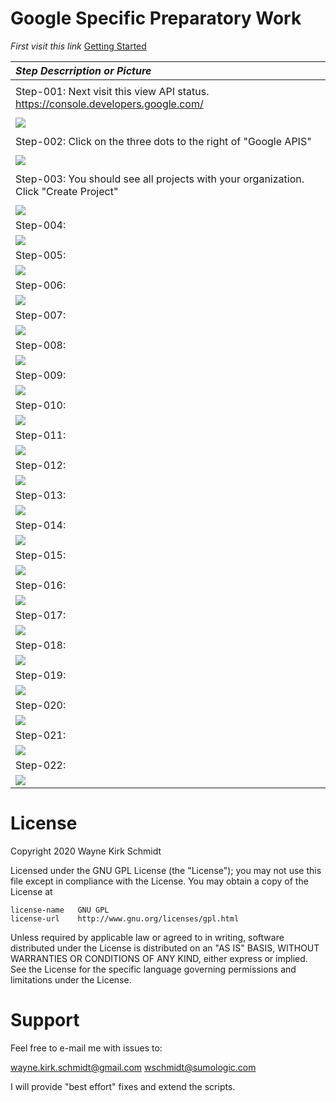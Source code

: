 
Google Specific Preparatory Work
================================

*First visit this link*
[Getting Started](https://support.google.com/googleapi/answer/6158841?hl=en)

| *Step Descrription or Picture*                                                               |
|:---------------------------------------------------------------------------------------------|
|                                                                                              |
| Step-001:  Next visit this view API status. https://console.developers.google.com/           |
|                                                                                              |
| ![](https://github.com/wks-sumo-logic/gpublish/blob/master/doc/pictures/gsetup.step.001.png) |
|                                                                                              |
| Step-002:  Click on the three dots to the right of "Google APIS"                             |
|                                                                                              |
| ![](https://github.com/wks-sumo-logic/gpublish/blob/master/doc/pictures/gsetup.step.002.png) |
|                                                                                              |
| Step-003:  You should see all projects with your organization. Click "Create Project"        |
|                                                                                              |
| ![](https://github.com/wks-sumo-logic/gpublish/blob/master/doc/pictures/gsetup.step.003.png) |
| Step-004:                                                                                    |
| ![](https://github.com/wks-sumo-logic/gpublish/blob/master/doc/pictures/gsetup.step.004.png) |
| Step-005:                                                                                    |
| ![](https://github.com/wks-sumo-logic/gpublish/blob/master/doc/pictures/gsetup.step.005.png) |
| Step-006:                                                                                    |
| ![](https://github.com/wks-sumo-logic/gpublish/blob/master/doc/pictures/gsetup.step.006.png) |
| Step-007:                                                                                    |
| ![](https://github.com/wks-sumo-logic/gpublish/blob/master/doc/pictures/gsetup.step.007.png) |
| Step-008:                                                                                    |
| ![](https://github.com/wks-sumo-logic/gpublish/blob/master/doc/pictures/gsetup.step.008.png) |
| Step-009:                                                                                    |
| ![](https://github.com/wks-sumo-logic/gpublish/blob/master/doc/pictures/gsetup.step.009.png) |
| Step-010:                                                                                    |
| ![](https://github.com/wks-sumo-logic/gpublish/blob/master/doc/pictures/gsetup.step.010.png) |
| Step-011:                                                                                    |
| ![](https://github.com/wks-sumo-logic/gpublish/blob/master/doc/pictures/gsetup.step.011.png) |
| Step-012:                                                                                    |
| ![](https://github.com/wks-sumo-logic/gpublish/blob/master/doc/pictures/gsetup.step.012.png) |
| Step-013:                                                                                    |
| ![](https://github.com/wks-sumo-logic/gpublish/blob/master/doc/pictures/gsetup.step.013.png) |
| Step-014:                                                                                    |
| ![](https://github.com/wks-sumo-logic/gpublish/blob/master/doc/pictures/gsetup.step.014.png) |
| Step-015:                                                                                    |
| ![](https://github.com/wks-sumo-logic/gpublish/blob/master/doc/pictures/gsetup.step.015.png) |
| Step-016:                                                                                    |
| ![](https://github.com/wks-sumo-logic/gpublish/blob/master/doc/pictures/gsetup.step.016.png) |
| Step-017:                                                                                    |
| ![](https://github.com/wks-sumo-logic/gpublish/blob/master/doc/pictures/gsetup.step.017.png) |
| Step-018:                                                                                    |
| ![](https://github.com/wks-sumo-logic/gpublish/blob/master/doc/pictures/gsetup.step.018.png) |
| Step-019:                                                                                    |
| ![](https://github.com/wks-sumo-logic/gpublish/blob/master/doc/pictures/gsetup.step.019.png) |
| Step-020:                                                                                    |
| ![](https://github.com/wks-sumo-logic/gpublish/blob/master/doc/pictures/gsetup.step.020.png) |
| Step-021:                                                                                    |
| ![](https://github.com/wks-sumo-logic/gpublish/blob/master/doc/pictures/gsetup.step.021.png) |
| Step-022:                                                                                    |
| ![](https://github.com/wks-sumo-logic/gpublish/blob/master/doc/pictures/gsetup.step.022.png) |

License
=======

Copyright 2020 Wayne Kirk Schmidt

Licensed under the GNU GPL License (the "License");
you may not use this file except in compliance with the License.
You may obtain a copy of the License at

    license-name   GNU GPL
    license-url    http://www.gnu.org/licenses/gpl.html

Unless required by applicable law or agreed to in writing, software
distributed under the License is distributed on an "AS IS" BASIS,
WITHOUT WARRANTIES OR CONDITIONS OF ANY KIND, either express or implied.
See the License for the specific language governing permissions and
limitations under the License.

Support
=======

Feel free to e-mail me with issues to: 

wayne.kirk.schmidt@gmail.com
wschmidt@sumologic.com

I will provide "best effort" fixes and extend the scripts.
